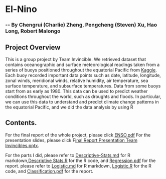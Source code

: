 # El-Nino
### -- By Chengrui (Charlie) Zheng, Pengcheng (Steven) Xu, Hao Long, Robert Malongo
## Project Overview
This is a group project by Team Invincible. We retrieved dataset that contains oceanographic and surface meteorological readings taken from a series of buoys positioned throughout the equatorial Pacific from [Kaggle](https://www.kaggle.com/uciml/el-nino-dataset/data#). Each buoy recorded important data points such as date, latitude, longitude, zonal winds, meridional winds, relative humidity, air temperature, sea surface temperature, and subsurface temperatures. Data from some buoys start from as early as 1980. This data can be used to predict weather conditions throughout the world, such as droughts and floods. In particular, we can use this data to understand and predict climate change patterns in the equatorial Pacific, and we did the data analysis by using R
## Contents.
For the final report of the whole project, please click [ENSO.pdf](https://github.com/charliezcr/El-Nino/blob/master/ENSO.pdf)
For the presentation slides, please click F[inal Report Presentation Team Invincibles.pptx](https://github.com/charliezcr/El-Nino/blob/master/Final%20Report%20Presentation%20Team%20Invincibles%20.pptx).

For the parts I did,
please refer to [Descriptive-Stats.md](https://github.com/charliezcr/El-Nino/blob/master/Descriptive-Stats.md) for R markdown,[Descriptive Stats.R](https://github.com/charliezcr/El-Nino/blob/master/Descriptive%20Stats.R) for the R code, and [Regression.pdf](https://github.com/charliezcr/El-Nino/blob/master/Regression.pdf) for the report.
please refer to [Logistic.md](https://github.com/charliezcr/El-Nino/blob/master/Logistic.md) for R markdown, [Logistic.R](https://github.com/charliezcr/El-Nino/blob/master/Logistic.R) for the R code, and [Classification.pdf](https://github.com/charliezcr/El-Nino/blob/master/Classification.pdf) for the report.

